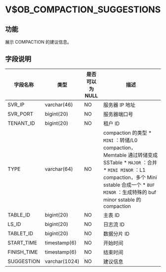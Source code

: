 V$OB_COMPACTION_SUGGESTIONS 
================================================



功能 
-------------------

展示 COMPACTION 的建议信息。

字段说明 
---------------------



|    字段名称     |      类型       | 是否可以为 NULL |                                                                                                                                                                                                                  描述                                                                                                                                                                                                                  |
|-------------|---------------|------------|--------------------------------------------------------------------------------------------------------------------------------------------------------------------------------------------------------------------------------------------------------------------------------------------------------------------------------------------------------------------------------------------------------------------------------------|
| SVR_IP      | varchar(46)   | NO         | 服务器 IP 地址                                                                                                                                                                                                                                                                                                                                                                                                                            |
| SVR_PORT    | bigint(20)    | NO         | 服务器端口号                                                                                                                                                                                                                                                                                                                                                                                                                               |
| TENANT_ID   | bigint(20)    | NO         | 租户 ID                                                                                                                                                                                                                                                                                                                                                                                                                                |
| TYPE        | varchar(64)   | NO         | compaction 的类型 * `MINI` ：转储/L0 compaction，Memtable 通过转储变成 SSTable   * `MAJOR` ：合并   * `MINI MINOR` ：L1 compaction，多个 Mini sstable 合成一个   * `BUF MINOR` ：生成特殊的 buf minor sstable 的 compaction    |
| TABLE_ID    | bigint(20)    | NO         | 主表 ID                                                                                                                                                                                                                                                                                                                                                                                                                                |
| LS_ID       | bigint(20)    | NO         | 日志流 ID                                                                                                                                                                                                                                                                                                                                                                                                                               |
| TABLET_ID   | bigint(20)    | NO         | 数据分片 ID                                                                                                                                                                                                                                                                                                                                                                                                                              |
| START_TIME  | timestamp(6)  | NO         | 开始时间                                                                                                                                                                                                                                                                                                                                                                                                                                 |
| FINISH_TIME | timestamp(6)  | NO         | 结束时间                                                                                                                                                                                                                                                                                                                                                                                                                                 |
| SUGGESTION  | varchar(1024) | NO         | 建议信息                                                                                                                                                                                                                                                                                                                                                                                                                                 |


